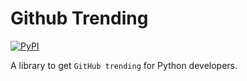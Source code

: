 # Github Trending

[![PyPI](https://img.shields.io/pypi/v/github-trending-python)](https://pypi.org/project/github-trending-python)

A library to get `GitHub trending` for Python developers.
